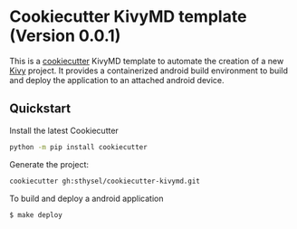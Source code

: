 # Cookiecutter KivyMD template (Version 0.0.1)

This is a [cookiecutter](https://github.com/cookiecutter/cookiecutter) KivyMD
template to automate the creation of a new [Kivy](https://kivy.org) project. It
provides a containerized android build environment to build and deploy the
application to an attached android device.


## Quickstart

Install the latest Cookiecutter 

```bash
python -m pip install cookiecutter
```

Generate the project:

```bash
cookiecutter gh:sthysel/cookiecutter-kivymd.git
```

To build and deploy a android application 

```bash
$ make deploy
```
